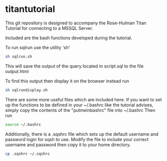 # titantutorial
This git repository is designed to accompany the Rose-Hulman Titan Tutorial for connecting
to a MSSQL Server.

Included are the bash functions developed during the tutorial.

To run sqlrun use the utility 'sh'

```bash
sh sqlrun.sh
```

This will save the output of the query located in script.sql to the file output.html

To find this output then display it on the browser instead run

```bash
sh sqlrundisplay.sh
```


There are some more useful files which are included here.
If you want to set up the functions to be defined in your ~/.bashrc like the tutorial advises,
simply copy the contents of the "putmeinbashrc" file into ~/.bashrc
Then run 
```bash
source ~/.bashrc
```

Additionally, there is a .sqshrc file which sets up the default username and password login for sqsh to use.
Modify the file to include your correct username and password then copy it to your home directory.

```bash
cp .sqshrc ~/.sqshrc
```
